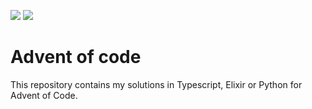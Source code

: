 ![](https://img.shields.io/badge/day%20📅-14-blue) ![](https://img.shields.io/badge/stars%20⭐-28-yellow)
# Advent of code

This repository contains my solutions in Typescript, Elixir or Python for Advent of Code.
